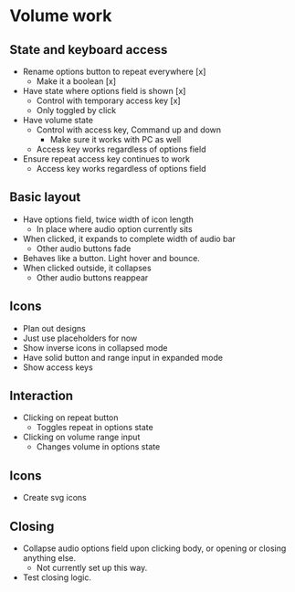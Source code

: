 # Volume work

## State and keyboard access
* Rename options button to repeat everywhere [x]
    * Make it a boolean [x]
* Have state where options field is shown [x]
    * Control with temporary access key [x]
    * Only toggled by click
* Have volume state
    * Control with access key, Command up and down
        * Make sure it works with PC as well
    * Access key works regardless of options field
* Ensure repeat access key continues to work
    * Access key works regardless of options field

## Basic layout
* Have options field, twice width of icon length
    * In place where audio option currently sits
* When clicked, it expands to complete width of audio bar
    * Other audio buttons fade
* Behaves like a button. Light hover and bounce.
* When clicked outside, it collapses
    * Other audio buttons reappear

## Icons
* Plan out designs
* Just use placeholders for now
* Show inverse icons in collapsed mode
* Have solid button and range input in expanded mode
* Show access keys

## Interaction
* Clicking on repeat button
    * Toggles repeat in options state
* Clicking on volume range input
    * Changes volume in options state

## Icons
* Create svg icons

## Closing
* Collapse audio options field upon clicking body, or opening or closing anything else.
    * Not currently set up this way.
* Test closing logic.
